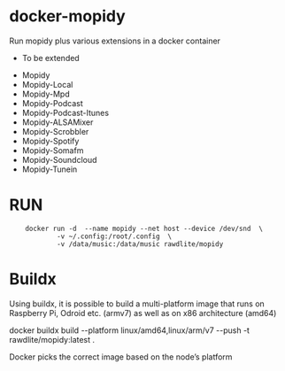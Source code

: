 # docker-mopidy
Run mopidy plus various extensions in a docker container
* To be extended 
 
- Mopidy
- Mopidy-Local
- Mopidy-Mpd
- Mopidy-Podcast
- Mopidy-Podcast-Itunes
- Mopidy-ALSAMixer
- Mopidy-Scrobbler
- Mopidy-Spotify
- Mopidy-Somafm
- Mopidy-Soundcloud
- Mopidy-Tunein

RUN
===

        docker run -d  --name mopidy --net host --device /dev/snd  \
                -v ~/.config:/root/.config  \
                -v /data/music:/data/music rawdlite/mopidy

Buildx
======

Using buildx, it is possible to build a multi-platform image that runs on Raspberry Pi, Odroid etc. (armv7)
as well as on x86 architecture (amd64)

docker buildx build --platform linux/amd64,linux/arm/v7 --push -t rawdlite/mopidy:latest .

Docker picks the correct image based on the node’s platform
